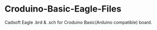 # Croduino-Basic-Eagle-Files
Cadsoft Eagle .brd & .sch for Croduino Basic(Arduino compatible) board.
